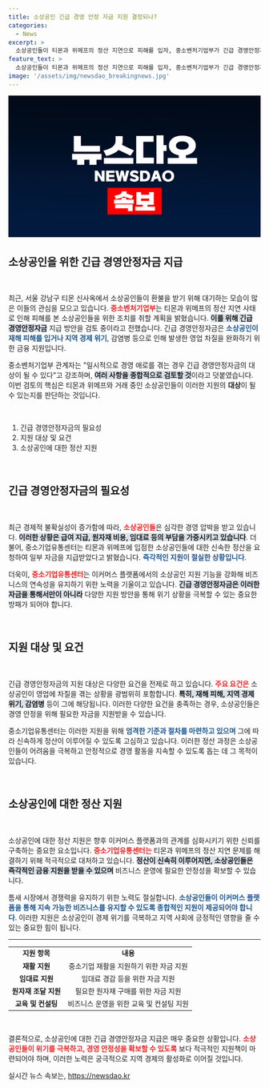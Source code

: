```yaml
---
title: 소상공인 긴급 경영 안정 자금 지원 결정되나?
categories:
  - News
excerpt: >
  소상공인들이 티몬과 위메프의 정산 지연으로 피해를 입자, 중소벤처기업부가 긴급 경영안정자금 지급을 검토 중입니다. 이 자금은 경영 위기에 처한 소상공인들을 지원하기 위한 대출로, 피해를 본 상인들에게 새로운 희망이 될 수 있습니다.
feature_text: >
  소상공인들이 티몬과 위메프의 정산 지연으로 피해를 입자, 중소벤처기업부가 긴급 경영안정자금 지급을 검토 중입니다. 이 자금은 경영 위기에 처한 소상공인들을 지원하기 위한 대출로, 피해를 본 상인들에게 새로운 희망이 될 수 있습니다.
image: '/assets/img/newsdao_breakingnews.jpg'
---
```


<p><img src="/assets/img/newsdao_breakingnews.jpg" alt="koreaapp 속보" /></p>

<h2 data-ke-size="size26">소상공인을 위한 긴급 경영안정자금 지급</h2>

<p data-ke-size="size16">&nbsp;</p>

<p>최근, 서울 강남구 티몬 신사옥에서 소상공인들이 환불을 받기 위해 대기하는 모습이 많은 이들의 관심을 모으고 있습니다. <b><span style="color: #ee2323;">중소벤처기업부</span></b>는 티몬과 위메프의 정산 지연 사태로 인해 피해를 본 소상공인들을 위한 조치를 취할 계획을 밝혔습니다. <b><span style="background-color: #21538527;">이를 위해 긴급 경영안정자금</span></b> 지급 방안을 검토 중이라고 전했습니다. 긴급 경영안정자금은 <b><span style="color: #1a5490;">소상공인이 재해 피해를 입거나 지역 경제 위기</span></b>, 감염병 등으로 인해 발생한 영업 차질을 완화하기 위한 금융 지원입니다. </p>

<p>중소벤처기업부 관계자는 "일시적으로 경영 애로를 겪는 경우 긴급 경영안정자금의 대상이 될 수 있다"고 강조하며, <b><span style="background-color: #21538527;">여러 사항을 종합적으로 검토할 것</span></b>이라고 덧붙였습니다. 이번 검토의 핵심은 티몬과 위메프와 거래 중인 소상공인들이 이러한 지원의 <b>대상</b>이 될 수 있는지를 판단하는 것입니다.</p>

<p data-ke-size="size16">&nbsp;</p>

<ol>
  <li>긴급 경영안정자금의 필요성 </li>
  <li>지원 대상 및 요건</li>
  <li>소상공인에 대한 정산 지원</li>
</ol>

<p data-ke-size="size16">&nbsp;</p>

<h2 data-ke-size="size26">긴급 경영안정자금의 필요성</h2>

<p data-ke-size="size16">&nbsp;</p>

<p>최근 경제적 불확실성이 증가함에 따라, <b><span style="color: #ee2323;">소상공인들</span></b>은 심각한 경영 압박을 받고 있습니다. <b><span style="background-color: #21538527;">이러한 상황은 급여 지급, 원자재 비용, 임대료 등의 부담을 가중시키고 있습니다</span></b>. 더불어, 중소기업유통센터는 티몬과 위메프에 입점한 소상공인들에 대한 신속한 정산을 요청하여 일부 자금을 지급받았다고 밝혔습니다. <b><span style="color: #1a5490;">즉각적인 지원이 절실한 상황입니다</span></b>.</p>

<p>더욱이, <b><span style="color: #ee2323;">중소기업유통센터</span></b>는 이커머스 플랫폼에서의 소상공인 지원 기능을 강화해 비즈니스의 연속성을 유지하기 위한 노력을 기울이고 있습니다. <b><span style="background-color: #21538527;">긴급 경영안정자금은 이러한 자금을 통해서만이 아니라</span></b> 다양한 지원 방안을 통해 위기 상황을 극복할 수 있는 중요한 방패가 되어야 합니다.</p>

<p data-ke-size="size16">&nbsp;</p>

<h2 data-ke-size="size26">지원 대상 및 요건</h2>

<p data-ke-size="size16">&nbsp;</p>

<p>긴급 경영안정자금의 지원 대상은 다양한 요건을 전제로 하고 있습니다. <b><span style="color: #ee2323;">주요 요건은</span></b> 소상공인이 영업에 차질을 겪는 상황을 광범위히 포함합니다. <b><span style="background-color: #21538527;">특히, 재해 피해, 지역 경제 위기, 감염병</span></b> 등이 그에 해당됩니다. 이러한 다양한 요건을 충족하는 경우, 소상공인들은 경영 안정을 위해 필요한 자금을 지원받을 수 있습니다.</p>

<p>중소기업유통센터는 이러한 지원을 위해 <b><span style="color: #1a5490;">엄격한 기준과 절차를 마련하고 있으며</span></b> 그에 따라 신속하게 정산이 이루어질 수 있도록 고심하고 있습니다. 이러한 정산 과정은 소상공인들이 어려움을 극복하고 안정적으로 경영 활동을 지속할 수 있도록 돕는 데 그 목적이 있습니다.</p>

<p data-ke-size="size16">&nbsp;</p>

<h2 data-ke-size="size26">소상공인에 대한 정산 지원</h2>

<p data-ke-size="size16">&nbsp;</p>

<p>소상공인에 대한 정산 지원은 향후 이커머스 플랫폼과의 관계를 심화시키기 위한 신뢰를 구축하는 중요한 요소입니다. <b><span style="color: #ee2323;">중소기업유통센터는</span></b> 티몬과 위메프의 정산 지연 문제를 해결하기 위해 적극적으로 대처하고 있습니다. <b><span style="background-color: #21538527;">정산이 신속히 이루어지면, 소상공인들은 즉각적인 금융 지원을 받을 수 있으며</span></b> 비즈니스 운영에 필요한 안정성을 확보할 수 있습니다.</p>

<p>틈새 시장에서 경쟁력을 유지하기 위한 노력도 절실합니다. <b><span style="color: #1a5490;">소상공인들이 이커머스 플랫폼을 통해 지속 가능한 비즈니스를 유지할 수 있도록 종합적인 지원이 제공되어야 합니다</span></b>. 이러한 지원은 소상공인이 경제 위기를 극복하고 지역 사회에 긍정적인 영향을 줄 수 있는 중요한 힘이 됩니다. </p>

<hr>

<table>
  <tr>
    <td style="text-align: center; height: 17px;"><b>지원 항목</b></td>
    <td style="text-align: center; height: 17px;"><b>내용</b></td>
  </tr>
  <tr>
    <td style="text-align: center; height: 17px;"><b>재활 지원</b></td>
    <td style="text-align: center; height: 17px;">중소기업 재활을 지원하기 위한 자금 지원</td>
  </tr>
  <tr>
    <td style="text-align: center; height: 17px;"><b>임대료 지원</b></td>
    <td style="text-align: center; height: 17px;">임대료 경감 등을 위한 자금 지원</td>
  </tr>
  <tr>
    <td style="text-align: center; height: 17px;"><b>원자재 조달 지원</b></td>
    <td style="text-align: center; height: 17px;">필요한 원자재 구매를 위한 자금 지원</td>
  </tr>
  <tr>
    <td style="text-align: center; height: 17px;"><b>교육 및 컨설팅</b></td>
    <td style="text-align: center; height: 17px;">비즈니스 운영을 위한 교육 및 컨설팅 지원</td>
  </tr>
</table>

<p data-ke-size="size16">&nbsp;</p>

<p>결론적으로, 소상공인에 대한 긴급 경영안정자금 지급은 매우 중요한 상황입니다. <b><span style="color: #ee2323;">소상공인들이 위기를 극복하고, 경영 안정성을 확보할 수 있도록</span></b> 보다 적극적인 지원책이 마련되어야 하며, 이러한 노력은 궁극적으로 지역 경제의 활성화로 이어질 것입니다.</p>
실시간 뉴스 속보는, <a href="https://newsdao.kr" rel="dofollow">https://newsdao.kr</a>


